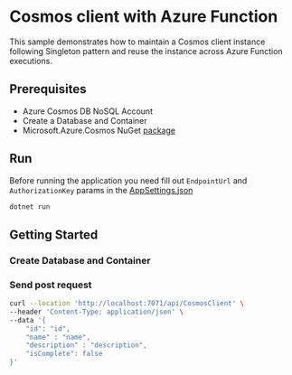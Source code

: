 # Cosmos client with Azure Function

This sample demonstrates how to maintain a Cosmos client instance following Singleton pattern and reuse the instance across Azure Function executions.

## Prerequisites

- Azure Cosmos DB NoSQL Account
- Create a Database and Container
- Microsoft.Azure.Cosmos NuGet [package](http://www.nuget.org/packages/Microsoft.Azure.Cosmos/)

## Run

Before running the application you need fill out `EndpointUrl` and `AuthorizationKey` params in the [AppSettings.json](../appSettings.json)

```PowerShell
dotnet run
```

## Getting Started

### Create Database and Container

### Send post request

```bash
curl --location 'http://localhost:7071/api/CosmosClient' \
--header 'Content-Type: application/json' \
--data '{
    "id": "id",
    "name" : "name",
    "description" : "description",
    "isComplete": false
}'
```
